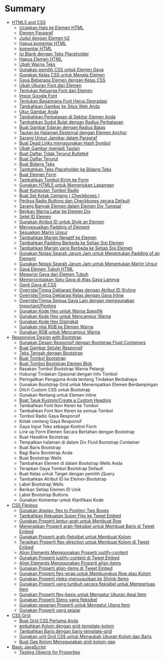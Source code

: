 # Summary

* [HTML5 and CSS](README.md)
  * [Ucapkan Halo ke Elemen HTML](judul-dengan-elemen-h2.md)
  * [Elemen Paragraf](elemen-paragraf.md)
  * [ Judul dengan Elemen h2](ucapkan-halo-ke-elemen-html.md)
  * [Hapus komentar HTML](komentar-html.md)
  * [komentar HTML](dgsdgsdg.md)
  * [Isi Blank dengan Teks Placeholder](isi-blank-dengan-teks-placeholder.md)
  * [Hapus Elemen HTML](hapus-elemen-html.md)
  * [Ubah Warna Teks](ubah-warna-teks.md)
  * [Gunakan pemilih CSS untuk Elemen Gaya](gunakan-pemilih-css-untuk-elemen-gaya.md)
  * [Gunakan Kelas CSS untuk Menata Elemen](gunakan-kelas-css-untuk-menata-elemen.md)
  * [Gaya Beberapa Elemen dengan Kelas CSS](gaya-beberapa-elemen-dengan-kelas-css.md)
  * [Ubah Ukuran Font dari Elemen](ubah-ukuran-font-dari-elemen.md)
  * [Tentukan Keluarga Font dari Elemen](tentukan-keluarga-font-dari-elemen.md)
  * [Impor Google Font](impor-google-font.md)
  * [Tentukan Bagaimana Font Harus Degradasi](tentukan-bagaimana-font-harus-degradasi.md)
  * [Tambahkan Gambar ke Situs Web Anda](tambahkan-gambar-ke-situs-web-anda.md)
  * [Ukur Gambar Anda](ukur-gambar-anda.md)
  * [Tambahkan Perbatasan di Sekitar Elemen Anda](tambahkan-perbatasan-di-sekitar-elemen-anda.md)
  * [Tambahkan Sudut Bulat dengan Radius Perbatasan](tambahkan-sudut-bulat-dengan-radius-perbatasan.md)
  * [Buat Gambar Edaran dengan Radius Batas](buat-gambar-edaran-dengan-radius-batas.md)
  * [Tautan ke Halaman Eksternal dengan Elemen Anchor](tautan-ke-halaman-eksternal-dengan-elemen-anchor.md)
  * [Sarang Unsur Jangkar dalam Paragraf](sarang-unsur-jangkar-dalam-paragraf.md)
  * [Buat Dead Links menggunakan Hash Symbol](buat-dead-links-menggunakan-hash-symbol.md)
  * [Ubah Gambar menjadi Tautan](ubah-gambar-menjadi-tautan.md)
  * [Buat Daftar Tidak Terurut Bulleted](buat-daftar-tidak-terurut-bulleted.md)
  * [Buat Daftar Terurut](buat-daftar-terurut.md)
  * [Buat Bidang Teks](buat-bidang-teks.md)
  * [Tambahkan Teks Placeholder ke Bidang Teks](tambahkan-teks-placeholder-ke-bidang-teks.md)
  * [Buat Elemen Form](buat-elemen-form.md)
  * [Tambahkan Tombol Kirim ke Form](tambahkan-tombol-kirim-ke-form.md)
  * [Gunakan HTML5 untuk Memerlukan Lapangan](gunakan-html5-untuk-memerlukan-lapangan.md)
  * [Buat Kumpulan Tombol Radio](buat-kumpulan-tombol-radio.md)
  * [Buat Set Kotak Centang \( Checkboxes \)](buat-set-kotak-centang-checkboxes.md)
  * [Periksa Radio Buttons dan Checkboxes secara Default](periksa-radio-buttons-dan-checkboxes-secara-default.md)
  * [Sarang Banyak Elemen dalam Elemen Div Tunggal](sarang-banyak-elemen-dalam-elemen-div-tunggal.md)
  * [Berikan Warna Latar ke Elemen Div](berikan-warna-latar-ke-elemen-div.md)
  * [Setel ID Elemen](setel-id-elemen.md)
  * [Gunakan Atribut ID untuk Style an Elemen](gunakan-atribut-id-untuk-style-an-elemen.md)
  * [Menyesuaikan Padding of Element](menyesuaikan-padding-of-an-element.md)
  * [Sesuaikan Marjin Unsur](sesuaikan-marjin-unsur.md)
  * [Tambahkan Margin Negatif ke Elemen](tambahkan-margin-negatif-ke-elemen.md)
  * [Tambahkan Padding Berbeda ke Setiap Sisi Elemen](tambahkan-padding-berbeda-ke-setiap-sisi-elemen.md)
  * [Tambahkan Margin yang Berbeda ke Setiap Sisi Elemen](tambahkan-margin-yang-berbeda-ke-setiap-sisi-elemen.md)
  * [Gunakan Notasi Searah Jarum Jam untuk Menentukan Padding of an Element](gunakan-notasi-searah-jarum-jam-untuk-menentukan-padding-of-an-element.md)
  * [Gunakan Notasi Searah Jarum Jam untuk Menentukan Marjin Unsur](gunakan-notasi-searah-jarum-jam-untuk-menentukan-marjin-unsur.md)
  * [Gaya Elemen Tubuh HTML](gaya-elemen-tubuh-html.md)
  * [Mewarisi Gaya dari Elemen Tubuh](mewarisi-gaya-dari-elemen-tubuh.md)
  * [Memprioritaskan Satu Gaya di Atas Gaya Lainnya](memprioritaskan-satu-gaya-di-atas-gaya-lainnya.md)
  * [Ganti Gaya di CSS](ganti-gaya-di-css.md)
  * [Override/Timpa Deklarasi Kelas dengan Atribut ID Styling](overridetimpa-deklarasi-kelas-dengan-atribut-id-styling.md)
  * [Override/Timpa Deklarasi Kelas dengan Gaya Inline](timpa-deklarasi-kelas-dengan-gaya-inline.md)
  * [Override/Timpa Semua Gaya Lain dengan menggunakan Important/Penting](overridetimpa-semua-gaya-lain-dengan-menggunakan-importantpenting.md)
  * [Gunakan Kode Hex untuk Warna Spesifik](gunakan-kode-hex-untuk-warna-spesifik.md)
  * [Gunakan Kode Hex untuk Mencampur Warna](gunakan-kode-hex-untuk-mencampur-warna.md)
  * [Gunakan Kode Hex Disingkat](gunakan-kode-hex-disingkat.md)
  * [Gunakan nilai RGB ke Elemen Warna](gunakan-nilai-rgb-ke-elemen-warna.md)
  * [Gunakan RGB untuk Mencampur Warna](gunakan-rgb-untuk-mencampur-warna.md)
* [Responsive Design with Bootstrap](responsive-design-with-bootstrap.md)
  * [Gunakan Desain Responsif dengan Bootstrap Fluid Containers](responsive-design-with-bootstrap/gunakan-desain-responsif-dengan-bootstrap-fluid-containers.md)
  * [Buat Gambar Seluler Responsif](responsive-design-with-bootstrap/buat-gambar-seluler-responsif.md)
  * [Teks Tengah dengan Bootstrap](responsive-design-with-bootstrap/teks-tengah-dengan-bootstrap.md)
  * [Buat Tombol Bootstrap](responsive-design-with-bootstrap/buat-tombol-bootstrap.md)
  * [Buat Tombol Bootstrap Elemen Blok](responsive-design-with-bootstrap/buat-tombol-bootstrap-elemen-blok.md)
  * Rasakan Tombol Bootstrap Warna Pelangi
  * Hubungi Tindakan Opsional dengan Info Tombol
  * Peringatkan Pengguna Anda tentang Tindakan Berbahaya
  * Gunakan Bootstrap Grid untuk Menempatkan Elemen Berdampingan
  * Ditch Custom CSS untuk Bootstrap
  * Gunakan Rentang untuk Elemen Inline
  * [Buat Tajuk Kustom/Create a Custom Heading](responsive-design-with-bootstrap/buat-tajuk-kustom.md)
  * Tambahkan Font Ikon Keren ke Tombol
  * Tambahkan Font Ikon Keren ke semua Tombol
  * Tombol Radio Gaya Responsif
  * Kotak centang Gaya Responsif
  * Gaya Input Teks sebagai Kontrol Form
  * Line up Form Elemen Secara Bertahan dengan Bootstrap
  * Buat Headline Bootstrap
  * Tempatkan halaman di dalam Div Fluid Bootstrap Container
  * Buat Baris Bootstrap
  * Bagi Baris Bootstrap Anda
  * Buat Bootstrap Wells
  * Tambahkan Elemen di dalam Bootstrap Wells Anda
  * Terapkan Gaya Tombol Bootstrap Default
  * Buat Kelas untuk Target dengan pemilih jQuery
  * Tambahkan Atribut ID ke Elemen Bootstrap
  * Label Bootstrap Wells
  * Berikan Setiap Elemen ID Unik
  * Label Bootstrap Buttons
  * Gunakan Komentar untuk Klarifikasi Kode
* [CSS Flexbox](css-flexbox.md)
  * [Gunakan display: flex to Position Two Boxes](css-flexbox/gunakan-display-flex-to-position-two-boxes.md)
  * [Tambahkan Kekuatan Super Flex ke Tweet Embed](css-flexbox/tambahkan-kekuatan-super-flex-ke-tweet-embed.md)
  * [Gunakan Properti lentur-arah untuk Membuat Row](css-flexbox/gunakan-properti-lentur-arah-untuk-membuat-row.md)
  * [Menerapkan Properti arah-fleksibel untuk Membuat Baris di Tweet Embed](css-flexbox/menerapkan-properti-arah-fleksibel-untuk-membuat-baris-di-tweet-embed.md)
  * [Gunakan Properti arah-fleksibel untuk Membuat Kolom](css-flexbox/gunakan-properti-arah-fleksibel-untuk-membuat-kolom.md)
  * [Terapkan Properti flex-direction untuk Membuat Kolom di Tweet Embed](css-flexbox/terapkan-properti-flex-direction-untuk-membuat-kolom-di-tweet-embed.md)
  * [Align Elements Menggunakan Properti justify-content](css-flexbox/align-elements-menggunakan-properti-justify-content.md)
  * [Gunakan Properti justify-content di Tweet Embed](css-flexbox/gunakan-properti-justify-content-di-tweet-embed.md)
  * [Align Elements Menggunakan Properti align-items](css-flexbox/align-elements-menggunakan-properti-align-items.md)
  * [Gunakan Properti align-items di Tweet Embed](css-flexbox/gunakan-properti-align-items-di-tweet-embed.md)
  * [Gunakan Properti flex-wrap untuk Membungkus Row atau Kolom](css-flexbox/gunakan-properti-flex-wrap-untuk-membungkus-row-atau-kolom.md)
  * [Gunakan Properti rileks-menyusutkan ke Shrink Items](css-flexbox/a.md)
  * [Gunakan Properti yang tumbuh secara fleksibel untuk Memperluas Item](css-flexbox/gunakan-properti-yang-tumbuh-secara-fleksibel-untuk-memperluas-item.md)
  * [Gunakan Properti flex-basis untuk Mengatur Ukuran Awal Item](css-flexbox/gunakan-properti-flex-basis-untuk-mengatur-ukuran-awal-item.md)
  * [Gunakan Properti Steno yang fleksibel](css-flexbox/gunakan-properti-steno-yang-fleksibel.md)
  * [Gunakan pesanan Properti untuk Mengatur Ulang Item](css-flexbox/gunakan-pesanan-properti-untuk-mengatur-ulang-item.md)
  * [Gunakan Properti yang sejajar](css-flexbox/gunakan-properti-yang-sejajar.md)
* [CSS Grid](css-grid.md)
  * [Buat Grid CSS Pertama Anda](css-grid/buat-grid-css-pertama-anda.md)
  * [ambahkan Kolom dengan grid-template-kolom](css-grid/ambahkan-kolom-dengan-grid-template-kolom.md)
  * [Tambahkan Baris dengan baris-template-grid](css-grid/tambahkan-baris-dengan-baris-template-grid.md)
  * [Gunakan unit Grid CSS untuk Mengubah Ukuran Kolom dan Baris](css-grid/gunakan-unit-grid-css-untuk-mengubah-ukuran-kolom-dan-baris.md)
  * [Buat Gap Kolom Menggunakan grid-kolom-gap](css-grid/buat-gap-kolom-menggunakan-grid-kolom-gap.md)
* [Basic JavaScript](basic-javascript.md)
  * [Testing Objects for Properties](basic-javascript/testing-objects-for-properties.md)

